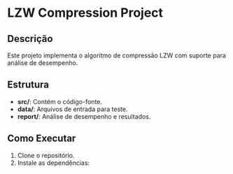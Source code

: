 # LZW Compression Project

## Descrição
Este projeto implementa o algoritmo de compressão LZW com suporte para análise de desempenho.

## Estrutura
- **src/**: Contém o código-fonte.
- **data/**: Arquivos de entrada para teste.
- **report/**: Análise de desempenho e resultados.

## Como Executar
1. Clone o repositório.
2. Instale as dependências:
